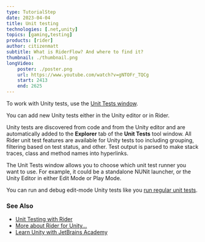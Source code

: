 ```yaml
---
type: TutorialStep
date: 2023-04-04
title: Unit testing
technologies: [.net,unity]
topics: [gaming,testing]
products: [rider]
author: citizenmatt
subtitle: What is RiderFlow? And where to find it?
thumbnail: ./thumbnail.png
longVideo: 
    poster: ./poster.png
    url: https://www.youtube.com/watch?v=gNTOFr_TQCg
    start: 2413
    end: 2625
---
```


To work with Unity tests, use the [Unit Tests window](https://www.jetbrains.com/help/rider/Reference_Windows_Unit_Tests.html).

You can add new Unity tests either in the Unity editor or in Rider.

Unity tests are discovered from code and from the Unity editor and are automatically added to the **Explorer** tab of the **Unit Tests** tool window.
All Rider unit test features are available for Unity tests too including grouping, filtering based on test status, and other. Test output is parsed to make stack traces, class and method names into hyperlinks.

The Unit Tests window allows you to choose which unit test runner you want to use. For example, it could be a standalone NUNit launcher, or the Unity Editor in either Edit Mode or Play Mode.

You can run and debug edit-mode Unity tests like you [run regular unit tests](https://www.jetbrains.com/help/rider/Executing_Analyzing_Tests.html).

### See Also

- [Unit Testing with Rider](https://www.jetbrains.com/dotnet/guide/tutorials/rider-essentials/unit-testing/)
- [More about Rider for Unity...](https://www.jetbrains.com/lp/dotnet-unity/)
- [Learn Unity with JetBrains Academy](https://hyperskill.org/tracks/36?utm=rider_guide)